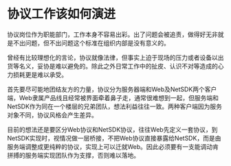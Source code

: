 协议工作该如何演进
====
协议岗位作为职能部门，工作本身不容易出彩。出了问题会被追责，做得好无非就是不出问题，但不出问题这个标准在组织内部是没有意义的。

曾经有比较理想化的言论，协议就像法律，但事实上迫于现场的压力或者设备以出货等名义，妥协是难以避免的。除此之外日常工作中的扯皮、认识不对等造成的心力损耗更是难以承受。

首先要尽可能地团结友方的力量，协议分为服务器端和Web及NetSDK两个客户端，Web隶属产品线且经常被界面牵着鼻子走，通常很难想到一起，但服务端和NetSDK作为同在一个楼层的兄弟团队，想法利益往往一致。两种客户端因为服务对象不同，协议风格会产生差异。

目前的想法还是要区分Web协议和NetSDK协议，往往Web先定义一套协议，到NetSDK实现时，视情况做一层桥接，不把Web协议直接暴露给NetSDK，而是由服务端调整成更纯粹的协议，实现上可以迁就Web。因此必须要有一支能调动肯拼搏的服务端实现团队作为支撑，否则难以落地。